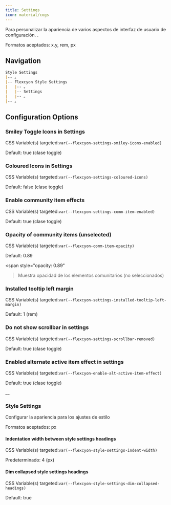 ```yaml
---
title: Settings
icon: material/cogs
---
```


Para personalizar la apariencia de varios aspectos de interfaz de usuario de configuración.
.

Formatos aceptados: x.y, rem, px

## Navigation
```md
Style Settings
|-- 。
|-- Flexcyon Style Settings
|   |-- 。
|   |-- Settings
|   |-- 。
|-- 。
```

## Configuration Options

### Smiley Toggle Icons in Settings
CSS Variable(s) targeted:`var(--flexcyon-settings-smiley-icons-enabled)`

Default: true (clase toggle)

### Coloured Icons in Settings
CSS Variable(s) targeted:`var(--flexcyon-settings-coloured-icons)`

Default: false (clase toggle)

### Enable community item effects
CSS Variable(s) targeted:`var(--flexcyon-settings-comm-item-enabled)`

Default: true (clase toggle)

### Opacity of community items (unselected)
CSS Variable(s) targeted:`var(--flexcyon-comm-item-opacity)`

Default: 0.89

<span style="opacity: 0.89"
>Muestra opacidad de los elementos comunitarios (no seleccionados)</span>

### Installed tooltip left margin
CSS Variable(s) targeted:`var(--flexcyon-settings-installed-tooltip-left-margin)`

Default: 1 (rem)

### Do not show scrollbar in settings
CSS Variable(s) targeted:`var(--flexcyon-settings-scrollbar-removed)`

Default: true (clase toggle)

### Enabled alternate active item effect in settings
CSS Variable(s) targeted:`var(--flexcyon-enable-alt-active-item-effect)`

Default: true (clase toggle)

__

### Style Settings
Configurar la apariencia para los ajustes de estilo

Formatos aceptados: px

#### Indentation width between style settings headings
CSS Variable(s) targeted:`var(--flexcyon-style-settings-indent-width)`

Predeterminado: 4 (px)

#### Dim collapsed style settings headings
CSS Variable(s) targeted:`var(--flexcyon-style-settings-dim-collapsed-headings)`

Default: true